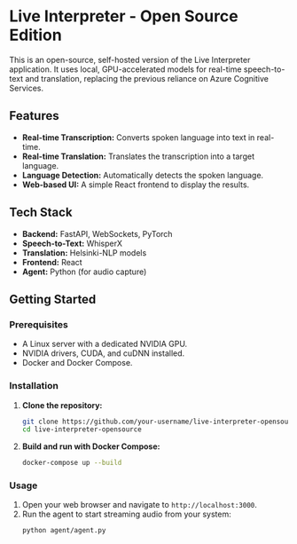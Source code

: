# Live Interpreter - Open Source Edition

This is an open-source, self-hosted version of the Live Interpreter application. It uses local, GPU-accelerated models for real-time speech-to-text and translation, replacing the previous reliance on Azure Cognitive Services.

## Features

*   **Real-time Transcription:** Converts spoken language into text in real-time.
*   **Real-time Translation:** Translates the transcription into a target language.
*   **Language Detection:** Automatically detects the spoken language.
*   **Web-based UI:** A simple React frontend to display the results.

## Tech Stack

*   **Backend:** FastAPI, WebSockets, PyTorch
*   **Speech-to-Text:** WhisperX
*   **Translation:** Helsinki-NLP models
*   **Frontend:** React
*   **Agent:** Python (for audio capture)

## Getting Started

### Prerequisites

*   A Linux server with a dedicated NVIDIA GPU.
*   NVIDIA drivers, CUDA, and cuDNN installed.
*   Docker and Docker Compose.

### Installation

1.  **Clone the repository:**
    ```bash
    git clone https://github.com/your-username/live-interpreter-opensource.git
    cd live-interpreter-opensource
    ```

2.  **Build and run with Docker Compose:**
    ```bash
    docker-compose up --build
    ```

### Usage

1.  Open your web browser and navigate to `http://localhost:3000`.
2.  Run the agent to start streaming audio from your system:
    ```bash
    python agent/agent.py
    ```
